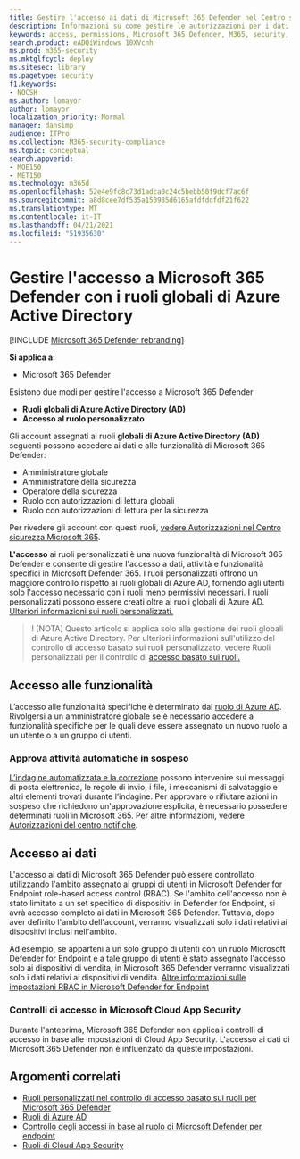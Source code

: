 ```yaml
---
title: Gestire l'accesso ai dati di Microsoft 365 Defender nel Centro sicurezza Microsoft 365
description: Informazioni su come gestire le autorizzazioni per i dati in Microsoft 365 Defender
keywords: access, permissions, Microsoft 365 Defender, M365, security, MCAS, Cloud App Security, Microsoft Defender for Endpoint, scope, scoping, RBAC
search.product: eADQiWindows 10XVcnh
ms.prod: m365-security
ms.mktglfcycl: deploy
ms.sitesec: library
ms.pagetype: security
f1.keywords:
- NOCSH
ms.author: lomayor
author: lomayor
localization_priority: Normal
manager: dansimp
audience: ITPro
ms.collection: M365-security-compliance
ms.topic: conceptual
search.appverid:
- MOE150
- MET150
ms.technology: m365d
ms.openlocfilehash: 52e4e9fc8c73d1adca0c24c5bebb50f9dcf7ac6f
ms.sourcegitcommit: a8d8cee7df535a150985d6165afdfddfdf21f622
ms.translationtype: MT
ms.contentlocale: it-IT
ms.lasthandoff: 04/21/2021
ms.locfileid: "51935630"
---
```

# <a name="manage-access-to-microsoft-365-defender-with-azure-active-directory-global-roles"></a>Gestire l'accesso a Microsoft 365 Defender con i ruoli globali di Azure Active Directory

[!INCLUDE [Microsoft 365 Defender rebranding](../includes/microsoft-defender.md)]


**Si applica a:**
- Microsoft 365 Defender

Esistono due modi per gestire l'accesso a Microsoft 365 Defender
- **Ruoli globali di Azure Active Directory (AD)**
- **Accesso al ruolo personalizzato**

Gli account assegnati ai ruoli **globali di Azure Active Directory (AD)** seguenti possono accedere ai dati e alle funzionalità di Microsoft 365 Defender:
- Amministratore globale
- Amministratore della sicurezza
- Operatore della sicurezza
- Ruolo con autorizzazioni di lettura globali
- Ruolo con autorizzazioni di lettura per la sicurezza

Per rivedere gli account con questi ruoli, [vedere Autorizzazioni nel Centro sicurezza Microsoft 365](https://security.microsoft.com/permissions).

**L'accesso** ai ruoli personalizzati è una nuova funzionalità di Microsoft 365 Defender e consente di gestire l'accesso a dati, attività e funzionalità specifici in Microsoft Defender 365. I ruoli personalizzati offrono un maggiore controllo rispetto ai ruoli globali di Azure AD, fornendo agli utenti solo l'accesso necessario con i ruoli meno permissivi necessari.  I ruoli personalizzati possono essere creati oltre ai ruoli globali di Azure AD. [Ulteriori informazioni sui ruoli personalizzati.](custom-roles.md)

> ! [NOTA] Questo articolo si applica solo alla gestione dei ruoli globali di Azure Active Directory. Per ulteriori informazioni sull'utilizzo del controllo di accesso basato sui ruoli personalizzato, vedere Ruoli personalizzati per il controllo di [accesso basato sui ruoli.](custom-roles.md)

## <a name="access-to-functionality"></a>Accesso alle funzionalità
L’accesso alle funzionalità specifiche è determinato dal [ruolo di Azure AD](/azure/active-directory/users-groups-roles/directory-assign-admin-roles). Rivolgersi a un amministratore globale se è necessario accedere a funzionalità specifiche per le quali deve essere assegnato un nuovo ruolo a un utente o a un gruppo di utenti.

### <a name="approve-pending-automated-tasks"></a>Approva attività automatiche in sospeso
[L’indagine automatizzata e la correzione](m365d-autoir-actions.md) possono intervenire sui messaggi di posta elettronica, le regole di invio, i file, i meccanismi di salvataggio e altri elementi trovati durante l’indagine. Per approvare o rifiutare azioni in sospeso che richiedono un'approvazione esplicita, è necessario possedere determinati ruoli in Microsoft 365. Per altre informazioni, vedere [Autorizzazioni del centro notifiche](m365d-action-center.md#required-permissions-for-action-center-tasks).

## <a name="access-to-data"></a>Accesso ai dati
L'accesso ai dati di Microsoft 365 Defender può essere controllato utilizzando l'ambito assegnato ai gruppi di utenti in Microsoft Defender for Endpoint role-based access control (RBAC). Se l'ambito dell'accesso non è stato limitato a un set specifico di dispositivi in Defender for Endpoint, si avrà accesso completo ai dati in Microsoft 365 Defender. Tuttavia, dopo aver definito l'ambito dell'account, verranno visualizzati solo i dati relativi ai dispositivi inclusi nell'ambito.

Ad esempio, se apparteni a un solo gruppo di utenti con un ruolo Microsoft Defender for Endpoint e a tale gruppo di utenti è stato assegnato l'accesso solo ai dispositivi di vendita, in Microsoft 365 Defender verranno visualizzati solo i dati relativi ai dispositivi di vendita. [Altre informazioni sulle impostazioni RBAC in Microsoft Defender for Endpoint](/windows/security/threat-protection/microsoft-defender-atp/rbac)

### <a name="microsoft-cloud-app-security-access-controls"></a>Controlli di accesso in Microsoft Cloud App Security
Durante l'anteprima, Microsoft 365 Defender non applica i controlli di accesso in base alle impostazioni di Cloud App Security. L'accesso ai dati di Microsoft 365 Defender non è influenzato da queste impostazioni.

## <a name="related-topics"></a>Argomenti correlati
- [Ruoli personalizzati nel controllo di accesso basato sui ruoli per Microsoft 365 Defender](custom-roles.md)
- [Ruoli di Azure AD](/azure/active-directory/users-groups-roles/directory-assign-admin-roles)
- [Controllo degli accessi in base al ruolo di Microsoft Defender per endpoint](/windows/security/threat-protection/microsoft-defender-atp/rbac)
- [Ruoli di Cloud App Security](/cloud-app-security/manage-admins)